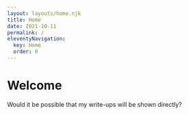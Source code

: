 ```yaml
---
layout: layouts/home.njk
title: Home
date: 2021-10-11
permalink: /
eleventyNavigation:
  key: Home
  order: 0
---
```

# Welcome

Would it be possible that my write-ups will be shown directly?